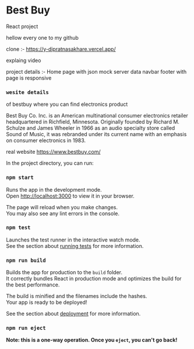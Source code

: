 # Best Buy
React project


hellow every one to my github

clone :- https://y-dipratnasakhare.vercel.app/

explaing video 






project details :- Home page with json mock server data navbar footer with page is responsive





 ### `wesite details`
  of bestbuy where you can find electronics product 

Best Buy Co. Inc. is an American multinational consumer electronics retailer headquartered in Richfield, Minnesota.
Originally founded by Richard M. Schulze and James Wheeler in 1966 as an audio specialty store called Sound of
Music, it was rebranded under its current name with an emphasis on consumer electronics in 1983.

real website https://www.bestbuy.com/











In the project directory, you can run:

### `npm start`

Runs the app in the development mode.\
Open [http://localhost:3000](http://localhost:3000) to view it in your browser.

The page will reload when you make changes.\
You may also see any lint errors in the console.

### `npm test`

Launches the test runner in the interactive watch mode.\
See the section about [running tests](https://facebook.github.io/create-react-app/docs/running-tests) for more information.

### `npm run build`

Builds the app for production to the `build` folder.\
It correctly bundles React in production mode and optimizes the build for the best performance.

The build is minified and the filenames include the hashes.\
Your app is ready to be deployed!

See the section about [deployment](https://facebook.github.io/create-react-app/docs/deployment) for more information.

### `npm run eject`

**Note: this is a one-way operation. Once you `eject`, you can't go back!**








